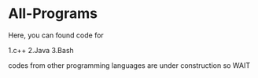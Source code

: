 All-Programs
============

Here, you can found code for 

1.c++
2.Java
3.Bash

codes from other programming languages are under construction so WAIT
